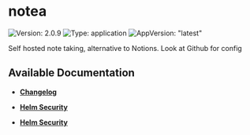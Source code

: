 # notea

![Version: 2.0.9](https://img.shields.io/badge/Version-2.0.9-informational?style=flat-square) ![Type: application](https://img.shields.io/badge/Type-application-informational?style=flat-square) ![AppVersion: "latest"](https://img.shields.io/badge/AppVersion-"latest"-informational?style=flat-square)

Self hosted note taking, alternative to Notions. Look at Github for config

## Available Documentation

- [**Changelog**](CHANGELOG)

- [**Helm Security**](container-security)

- [**Helm Security**](helm-security)

